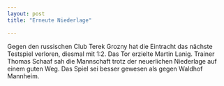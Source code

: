 ```yaml
---
layout: post
title: "Erneute Niederlage"

---
```


Gegen den russischen Club Terek Grozny hat die Eintracht das nächste Testspiel verloren, diesmal mit 1:2. Das Tor erzielte Martin Lanig. Trainer Thomas Schaaf sah die Mannschaft trotz der neuerlichen Niederlage auf einem guten Weg. Das Spiel sei besser gewesen als gegen Waldhof Mannheim. 


